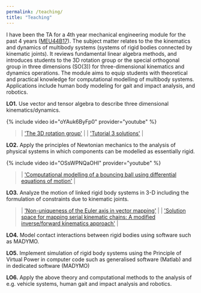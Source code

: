 ```yaml
---
permalink: /teaching/
title: "Teaching"
---
```



I have been the TA for a 4th year mechanical engineering module for the past 4 years (<a href="https://www.tcd.ie/Engineering/assets/module-descriptors/ss/MEU44B17.pdf" target="_blank">MEU44B17</a>). The subject matter relates to the the kinematics and dynamics of multibody systems (systems of rigid bodies connected by kinematic joints). It reviews fundamental linear algebra methods, and introduces students to the 3D rotation group or the special orthogonal group in three dimensions (SO(3)) for three-dimensional kinematics and dynamics operations. The module aims to equip students with theoretical and practical knowledge for computational modelling of multibody systems. Applications include human body modeling for gait and impact analysis, and robotics.

**LO1.** Use vector and tensor algebra to describe three dimensional kinematics/dynamics.

{% include video id="oYAuk6ByFp0" provider="youtube" %}

> | <a href="https://kevgildea.github.io/blog/Euler-Axis-Vector-Mapping/#the-3d-rotation-group" target="_blank">'The 3D rotation group'</a> |
> | <a href="https://kevgildea.github.io/tutorials/T3" target="_blank">'Tutorial 3 solutions'</a> |

**LO2.** Apply the principles of Newtonian mechanics to the analysis of physical systems in which components can be modelled as essentially rigid.

{% include video id="OSsWPNQaOHI" provider="youtube" %}

> | <a href="https://kevgildea.github.io/blog/EOM-contact-modelling/" target="_blank">'Computational modelling of a bouncing ball using differential equations of motion'</a> |

**LO3.** Analyze the motion of linked rigid body systems in 3-D including the formulation of constraints due to kinematic joints.

> | <a href="https://kevgildea.github.io/blog/Euler-Axis-Vector-Mapping/" target="_blank">'Non-uniqueness of the Euler axis in vector mapping'</a> |
> | <a href="https://kevgildea.github.io/blog/Kinematic-Chain-Mapping/" target="_blank">'Solution space for mapping serial kinematic chains: A modified inverse/forward kinematics approach'</a> |

**LO4.** Model contact interactions between rigid bodies using software such as MADYMO.

**LO5.** Implement simulation of rigid body systems using the Principle of Virtual Power in computer code such as generalised software (Matlab) and in dedicated software (MADYMO)

**LO6.** Apply the above theory and computational methods to the analysis of e.g. vehicle systems, human gait and impact analysis and robotics.





